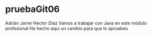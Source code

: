 # pruebaGit06

Adrián Jarne
Hector Díaz 
Vamos a trabajar con Java en este módulo profesional
He hecho aqui un cambio para que lo apruebes

